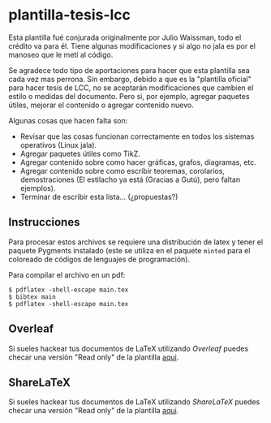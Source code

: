 # plantilla-tesis-lcc

Esta plantilla fué conjurada originalmente por Julio Waissman, todo el crédito va para él. Tiene algunas modificaciones y si algo no jala es por el manoseo que le metí al código.

Se agradece todo tipo de aportaciones para hacer que esta plantilla sea cada vez mas perrona. Sin embargo, debido a que es la "plantilla oficial" para hacer tesis de LCC, no se aceptarán modificaciones que cambien el estilo o medidas del documento. Pero si, por ejemplo, agregar paquetes útiles, mejorar el contenido o agregar contenido nuevo.

Algunas cosas que hacen falta son:
- Revisar que las cosas funcionan correctamente en todos los sistemas operativos (Linux jala).
- Agregar paquetes útiles como TikZ.
- Agregar contenido sobre como hacer gráficas, grafos, diagramas, etc.
- Agregar contenido sobre como escribir teoremas, corolarios, demostraciones (El estilacho ya está (Gracias a Gutú), pero faltan ejemplos).
- Terminar de escribir esta lista... (¿propuestas?)

## Instrucciones
Para procesar estos archivos se requiere una distribución de latex y tener el paquete Pygments instalado (este se utiliza en el paquete `minted` para el coloreado de códigos de lenguajes de programación).

Para compilar el archivo en un pdf:

```shell
$ pdflatex -shell-escape main.tex
$ bibtex main
$ pdflatex -shell-escape main.tex
```
## Overleaf
Si sueles hackear tus documentos de LaTeX utilizando *Overleaf* puedes checar una versión "Read only" de la plantilla [aqui](https://www.overleaf.com/read/bxtpkdtrpyby).

## ShareLaTeX
Si sueles hackear tus documentos de LaTeX utilizando *ShareLaTeX* puedes checar una versión "Read only" de la plantilla [aqui](https://www.sharelatex.com/project/56c392f325a0fbe36aff8b97).
